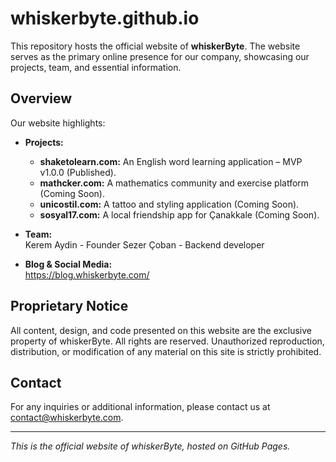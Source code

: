 # whiskerbyte.github.io

This repository hosts the official website of **whiskerByte**. The website serves as the primary online presence for our company, showcasing our projects, team, and essential information.

## Overview

Our website highlights:

- **Projects:**  
  - **shaketolearn.com:** An English word learning application – MVP v1.0.0 (Published).  
  - **mathcker.com:** A mathematics community and exercise platform (Coming Soon).  
  - **unicostil.com:** A tattoo and styling application (Coming Soon).  
  - **sosyal17.com:** A local friendship app for Çanakkale (Coming Soon).

- **Team:**  
  Kerem Aydin - Founder
  Sezer Çoban - Backend developer


- **Blog & Social Media:**  
 https://blog.whiskerbyte.com/

## Proprietary Notice

All content, design, and code presented on this website are the exclusive property of whiskerByte. All rights are reserved. Unauthorized reproduction, distribution, or modification of any material on this site is strictly prohibited.

## Contact

For any inquiries or additional information, please contact us at [contact@whiskerbyte.com](mailto:contact@whiskerbyte.com).

---

*This is the official website of whiskerByte, hosted on GitHub Pages.*
